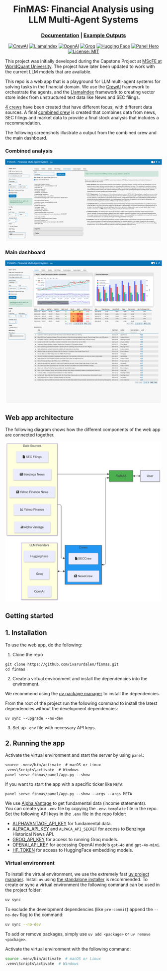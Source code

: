 <div align="center">

# FinMAS: Financial Analysis using LLM Multi-Agent Systems

<h3>

[Documentation](https://ivarurdalen.github.io/finmas/) | [Example Outputs](https://ivarurdalen.github.io/finmas/examples_index/)

</h3>

[![CrewAI](https://img.shields.io/badge/CrewAI-red)](https://docs.crewai.com/introduction)
[![LlamaIndex](https://img.shields.io/badge/LlamaIndex-black)](https://docs.llamaindex.ai/en/stable/)
[![OpenAI](https://img.shields.io/badge/OpenAI-green?logo=openai&logoColor=white)](https://platform.openai.com/docs/models)
[![Groq](https://img.shields.io/badge/Groq-red)](https://console.groq.com/docs/overview)
[![Hugging Face](https://img.shields.io/badge/Hugging%20Face-FFD21E?logo=huggingface&logoColor=000)](https://huggingface.co/models?other=embeddings)
[![Panel Hero](https://img.shields.io/badge/Panel-Hero)](https://panel.holoviz.org/)
[![License: MIT](https://img.shields.io/badge/License-MIT-green.svg)](https://opensource.org/licenses/MIT)

</div>

This project was initially developed during the Capstone Project at [MScFE at WorldQuant University](https://www.wqu.edu/mscfe).
The project have later been updated to work with the current LLM models that are available.

This repo is a web app that is a playground for LLM multi-agent systems for solving tasks in the financial domain.
We use the [CrewAI](https://docs.crewai.com/introduction) framework to orchestrate the agents,
and the [LlamaIndex](https://docs.llamaindex.ai/en/stable/) framework to creating vector store
index from unstructured text data like News and SEC filings.

[4 crews](https://ivarurdalen.github.io/finmas/crews/) have been
created that have different focus, with different data sources.
A final [combined crew](https://ivarurdalen.github.io/finmas/crews/combined/) is created
that combines data from news, SEC filings and market data to provide a final stock analysis that
includes a recommendation.

The following screenshots illustrate a output from the combined crew and the main dashboard.

### Combined analysis

![](docs/assets/screenshots/finmas_combined_analysis.png)

### Main dashboard

![](docs/assets/screenshots/finmas_main_dashboard.png)

## Web app architecture

The following diagram shows how the different components of the web app are connected together.

![](docs/assets/finmas_architecture.png)

## Getting started

## 1. Installation

To use the web app, do the following:

1. Clone the repo

```shell
git clone https://github.com/ivarurdalen/finmas.git
cd finmas
```

2. Create a virtual environment and install the dependencies into the environment.

We recommend using the [uv package manager](https://github.com/astral-sh/uv) to install the dependencies.

From the root of the project run the following command to install the
latest dependencies without the development dependencies:

```shell
uv sync --upgrade --no-dev
```

3. Set up `.env` file with necessary API keys.

## 2. Running the app

Activate the virtual environment and start the server by using `panel`:

```shell
source .venv/bin/activate  # macOS or Linux
.venv\Scripts\activate  # Windows
panel serve finmas/panel/app.py --show
```

If you want to start the app with a specific ticker like `META`:

```shell
panel serve finmas/panel/app.py --show --args --args META
```

We use [Alpha Vantage](https://www.alphavantage.co/) to get fundamental data (income statements).\
You can create your `.env` file by copying the `.env.template` file in the repo.
Set the following API keys in the `.env` file in the repo folder:

- [ALPHAVANTAGE_API_KEY](https://www.alphavantage.co/) for fundamental data.
- [ALPACA_API_KEY](https://docs.alpaca.markets/docs/historical-news-data) and `ALPACA_API_SECRET` for access to Benzinga Historical News API.
- [GROQ_API_KEY](https://console.groq.com/playground) for access to running Groq models.
- [OPENAI_API_KEY](https://platform.openai.com/settings/organization/api-keys) for accessing OpenAI models `gpt-4o` and `gpt-4o-mini`.
- [HF_TOKEN](https://huggingface.co/settings/tokens) for access to HuggingFace embedding models.

### Virtual environment

To install the virtual environment, we use the extremely fast [uv project manager](https://github.com/astral-sh/uv).
Install `uv` using [the standalone installer](https://github.com/astral-sh/uv?tab=readme-ov-file#installation) is recommended.
To create or sync a virtual environment the following command can be used in the project folder:

```bash
uv sync
```

To exclude the development dependencies (like `pre-commit`) append the `--no-dev` flag to the command:

```bash
uv sync --no-dev
```

To add or remove packages, simply use `uv add <package>` or `uv remove <package>`.

Activate the virtual environment with the following command:

```bash
source .venv/bin/activate  # macOS or Linux
.venv\Scripts\activate  # Windows
```

